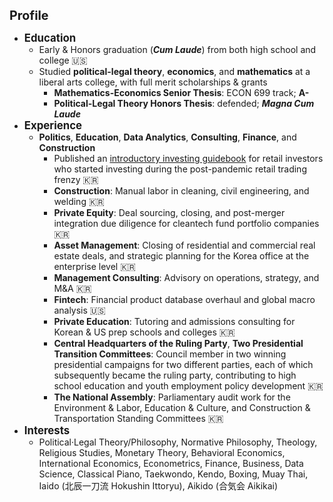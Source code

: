 <span style="font-size: 1.4em;">**Profile**</span>
- <span style="font-size: 1.2em;">**Education**</span>
    - Early & Honors graduation (***Cum Laude***) from both high school and college 🇺🇸
    - Studied **political-legal theory**, **economics**, and **mathematics** at a liberal arts college, with full merit scholarships & grants
        - **Mathematics-Economics Senior Thesis**: ECON 699 track; **A-**
        - **Political-Legal Theory Honors Thesis**: defended; ***Magna Cum Laude***
- <span style="font-size: 1.2em;">**Experience**</span>
    - **Politics**, **Education**, **Data Analytics**, **Consulting**, **Finance**, and **Construction**
        - Published an [introductory investing guidebook][ref1] for retail investors who started investing during the post-pandemic retail trading frenzy 🇰🇷
        - **Construction**: Manual labor in cleaning, civil engineering, and welding 🇰🇷
        - **Private Equity**: Deal sourcing, closing, and post-merger integration due diligence for cleantech fund portfolio companies 🇰🇷
        - **Asset Management**: Closing of residential and commercial real estate deals, and strategic planning for the Korea office at the enterprise level 🇰🇷
        - **Management Consulting**: Advisory on operations, strategy, and M&A 🇰🇷
        - **Fintech**: Financial product database overhaul and global macro analysis 🇺🇸
        - **Private Education**: Tutoring and admissions consulting for Korean & US prep schools and colleges 🇰🇷
        - **Central Headquarters of the Ruling Party**, **Two Presidential Transition Committees**: Council member in two winning presidential campaigns for two different parties, each of which subsequently became the ruling party, contributing to high school education and youth employment policy development 🇰🇷
        - **The National Assembly**: Parliamentary audit work for the Environment & Labor, Education & Culture, and Construction & Transportation Standing Committees 🇰🇷
- <span style="font-size: 1.2em;">**Interests**</span>
    - Political·Legal Theory/Philosophy, Normative Philosophy, Theology, Religious Studies, Monetary Theory, Behavioral Economics, International Economics, Econometrics, Finance, Business, Data Science, Classical Piano, Taekwondo, Kendo, Boxing, Muay Thai, Iaido (北辰一刀流 Hokushin Ittoryu), Aikido (合気会 Aikikai)

[ref1]: https://www.aladin.co.kr/shop/wproduct.aspx?ItemId=285116786